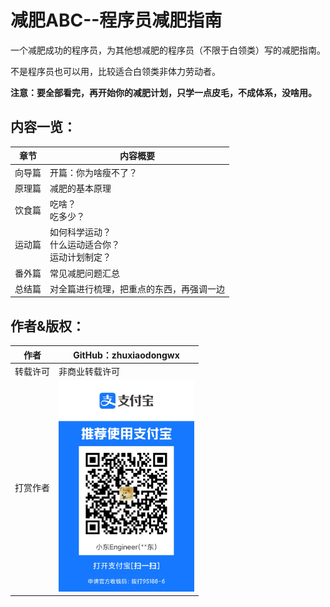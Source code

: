 # 减肥ABC--程序员减肥指南

一个减肥成功的程序员，为其他想减肥的程序员（不限于白领类）写的减肥指南。

不是程序员也可以用，比较适合白领类非体力劳动者。

**注意：要全部看完，再开始你的减肥计划，只学一点皮毛，不成体系，没啥用。**

## 内容一览：

| 章节   | 内容概要                                                 |
| ------ | -------------------------------------------------------- |
| 向导篇 | 开篇：你为啥瘦不了？                                     |
| 原理篇 | 减肥的基本原理                                           |
| 饮食篇 | 吃啥？<br />吃多少？                                     |
| 运动篇 | 如何科学运动？<br />什么运动适合你？<br />运动计划制定？ |
| 番外篇 | 常见减肥问题汇总                                         |
| 总结篇 | 对全篇进行梳理，把重点的东西，再强调一边                 |

## 作者&版权：

| 作者     | GitHub：zhuxiaodongwx                                        |
| -------- | ------------------------------------------------------------ |
| 转载许可 | 非商业转载许可                                               |
| 打赏作者 | <img src="README/微信图片_20210530001433-1622304885453.jpg" alt="微信图片_20210530001433" style="zoom: 33%;" /> |

